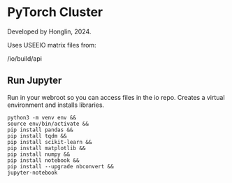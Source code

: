 # PyTorch Cluster

Developed by Honglin, 2024.

Uses USEEIO matrix files from:

/io/build/api

## Run Jupyter

Run in your webroot so you can access files in the io repo.
Creates a virtual environment and installs libraries.

	python3 -m venv env &&
	source env/bin/activate &&
	pip install pandas &&
	pip install tqdm &&
	pip install scikit-learn &&
	pip install matplotlib &&
	pip install numpy &&
	pip install notebook &&
	pip install --upgrade nbconvert &&
	jupyter-notebook
